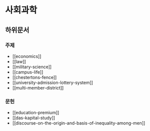 # 사회과학

## 하위문서

### 주제

- [[economics]]
- [[law]]
- [[military-science]]
- [[campus-life]]
- [[chestertons-fence]]
- [[university-admission-lottery-system]]
- [[multi-member-district]]

### 문헌

- [[education-premium]]
- [[das-kapital-study]]
- [[discourse-on-the-origin-and-basis-of-inequality-among-men]]
